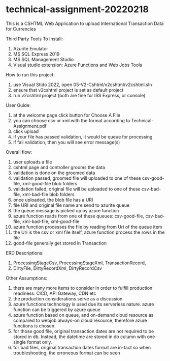 # technical-assignment-20220218

This is a CSHTML Web Application to upload International Transaction Data for Currencies

Third Party Tools To Install:
1. Azurite Emulator
1. MS SQL Express 2019
1. MS SQL Management Studio
1. Visual studio extension: Azure Functions and Web Jobs Tools

How to run this project:
1. use Visual Stido 2022, open 05-V2-Cshtml/v2cshtml/v2cshtml.sln
1. ensure that v2cshtml project is set as default project
1. run v2cshtml project (both are fine for ISS Express, or console) 

User Guide:
1. at the welcome page click button for Choose A File
1. you can choose csv or xml with the format according to Technical-Assignment.pdf
1. click upload
1. if your file has passed validation, it would be queue for processing
1. if fail validation, then you will see error message(s)

Overall flow:
1. user uploads a file
1. cshtml page and controller grooms the data
1. validation is done on the groomed data
1. validation passed, groomed file will uploaded to one of these csv-good-file, xml-good-file blob folders
1. validation failed, original file will be uploaded to one of these csv-bad-file, xml-bad-file blob folders
1. once uploaded, the blob file has a URI
1. file URI and original file name are send to azurite queue
1. the queue message is picked up by azure function
1. azure function reads from one of these queues: csv-good-file, csv-bad-file, xml-bad-file, xml-good-file
1. azure function processes the file by reading from Uri of the queue item
1. the Uri is the csv or xml file itself, azure function process the rows in the file
1. good-file generally get stored in Transaction

ERD Descriptions:
1. ProcessingStageCsv, ProcessingStageXml, TransactionRecord, 
1. DirtyFile, DirtyRecordXml, DirtyRecordCsv

Other Assumptions:
1. there are many more items to consider in order to fulfill production readiness: CICD, API Gateway, CDN etc
1. the production considerations serve as a discussion
1. azure functions technology is used due its serverless nature. azure function can be triggered by azure queue 
1. azure function based on queue, and on-demand cloud resource as compared to webjob always-on cloud resource, therefore azure functions is chosen.
1. for those good file, original transaction dates are not required to be stored in db. Instead, the datetime are stored in db column with one single format only.
1. for bad files, original transaction dates format are in-tact so when troubleshooting, the erroneous format can be seen
